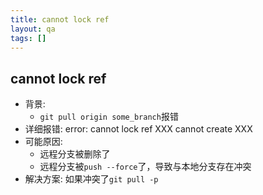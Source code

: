 ```yaml
---
title: cannot lock ref
layout: qa
tags: []
---
```


## cannot lock ref

* 背景:
    * `git pull origin some_branch`报错
* 详细报错: error: cannot lock ref XXX cannot create XXX
* 可能原因:
    * 远程分支被删除了
    * 远程分支被`push --force`了，导致与本地分支存在冲突
* 解决方案: 如果冲突了`git pull -p`